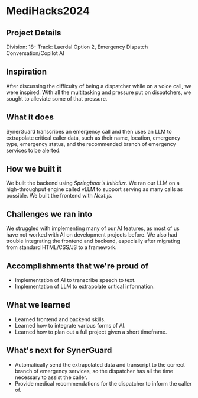 # MediHacks2024

## Project Details

Division: 18-
Track: Laerdal Option 2, Emergency Dispatch Conversation/Copilot AI

## Inspiration

After discussing the difficulty of being a dispatcher while on a voice call, we were inspired. With all the multitasking and pressure put on dispatchers, we sought to alleviate some of that pressure.

## What it does

SynerGuard transcribes an emergency call and then uses an LLM to extrapolate critical caller data, such as their name, location, emergency type, emergency status, and the recommended branch of emergency services to be alerted.

## How we built it

We built the backend using _Springboot's Initializr_. We ran our LLM on a high-throughput engine called vLLM to support serving as many calls as possible. We built the frontend with _Next.js_.

## Challenges we ran into

We struggled with implementing many of our AI features, as most of us have not worked with AI on development projects before. We also had trouble integrating the frontend and backend, especially after migrating from standard HTML/CSS/JS to a framework.

## Accomplishments that we're proud of

- Implementation of AI to transcribe speech to text.
- Implementation of LLM to extrapolate critical information.

## What we learned

- Learned frontend and backend skills.
- Learned how to integrate various forms of AI.
- Learned how to plan out a full project given a short timeframe.

## What's next for SynerGuard

- Automatically send the extrapolated data and transcript to the correct branch of emergency services, so the dispatcher has all the time necessary to assist the caller.
- Provide medical recommendations for the dispatcher to inform the caller of.
